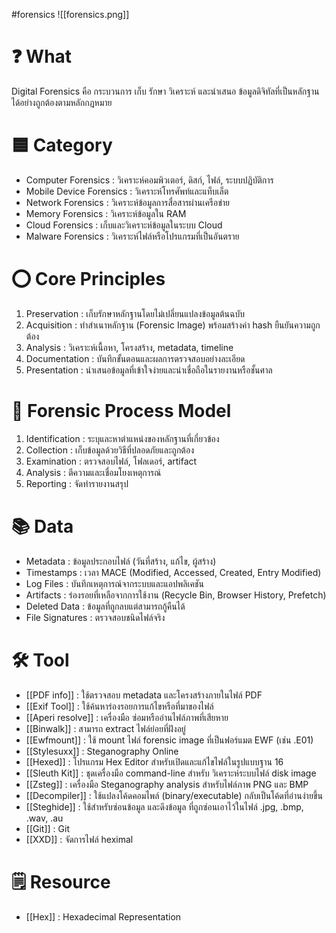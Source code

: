 #forensics 
![[forensics.png]]
# ❓ What
Digital Forensics คือ กระบวนการ เก็บ รักษา วิเคราะห์ และนำเสนอ ข้อมูลดิจิทัลที่เป็นหลักฐานได้อย่างถูกต้องตามหลักกฎหมาย
# 🟦 Category
- Computer Forensics : วิเคราะห์คอมพิวเตอร์, ดิสก์, ไฟล์, ระบบปฏิบัติการ
- Mobile Device Forensics : วิเคราะห์โทรศัพท์และแท็บเล็ต
- Network Forensics : วิเคราะห์ข้อมูลการสื่อสารผ่านเครือข่าย
- Memory Forensics : วิเคราะห์ข้อมูลใน RAM
- Cloud Forensics : เก็บและวิเคราะห์ข้อมูลในระบบ Cloud
- Malware Forensics : วิเคราะห์ไฟล์หรือโปรแกรมที่เป็นอันตราย
# ⭕ Core Principles
1. Preservation : เก็บรักษาหลักฐานโดยไม่เปลี่ยนแปลงข้อมูลต้นฉบับ
2. Acquisition : ทำสำเนาหลักฐาน (Forensic Image) พร้อมสร้างค่า hash ยืนยันความถูกต้อง
3. Analysis : วิเคราะห์เนื้อหา, โครงสร้าง, metadata, timeline
4. Documentation : บันทึกขั้นตอนและผลการตรวจสอบอย่างละเอียด
5. Presentation : นำเสนอข้อมูลที่เข้าใจง่ายและน่าเชื่อถือในรายงานหรือชั้นศาล
# 🥾 Forensic Process Model
1. Identification : ระบุและหาตำแหน่งของหลักฐานที่เกี่ยวข้อง
2. Collection : เก็บข้อมูลด้วยวิธีที่ปลอดภัยและถูกต้อง
3. Examination : ตรวจสอบไฟล์, โฟลเดอร์, artifact
4. Analysis : ตีความและเชื่อมโยงเหตุการณ์
5. Reporting : จัดทำรายงานสรุป
# 📚 Data
- Metadata : ข้อมูลประกอบไฟล์ (วันที่สร้าง, แก้ไข, ผู้สร้าง)
- Timestamps : เวลา MACE (Modified, Accessed, Created, Entry Modified)
- Log Files : บันทึกเหตุการณ์จากระบบและแอปพลิเคชัน
- Artifacts : ร่องรอยที่เหลือจากการใช้งาน (Recycle Bin, Browser History, Prefetch)
- Deleted Data : ข้อมูลที่ถูกลบแต่สามารถกู้คืนได้
- File Signatures : ตรวจสอบชนิดไฟล์จริง
# 🛠️ Tool
- [[PDF info]] : ใช้ตรวจสอบ metadata และโครงสร้างภายในไฟล์ PDF
- [[Exif Tool]] : ใช้ค้นหาร่องรอยการแก้ไขหรือที่มาของไฟล์
- [[Aperi resolve]] : เครื่องมือ ซ่อมหรืออ่านไฟล์ภาพที่เสียหาย
- [[Binwalk]] : สามารถ extract ไฟล์ย่อยที่ฝังอยู่
- [[Ewfmount]] : ใช้ mount ไฟล์ forensic image ที่เป็นฟอร์แมต EWF (เช่น .E01)
- [[Stylesuxx]] : Steganography Online
- [[Hexed]] : โปรแกรม Hex Editor สำหรับเปิดและแก้ไขไฟล์ในรูปแบบฐาน 16
- [[Sleuth Kit]] : ชุดเครื่องมือ command-line สำหรับ วิเคราะห์ระบบไฟล์ disk image
- [[Zsteg]] : เครื่องมือ Steganography analysis สำหรับไฟล์ภาพ PNG และ BMP
- [[Decompiler]] : ใช้แปลงโค้ดคอมไพล์ (binary/executable) กลับเป็นโค้ดที่อ่านง่ายขึ้น
- [[Steghide]] : ใช้สำหรับซ่อนข้อมูล และดึงข้อมูล ที่ถูกซ่อนเอาไว้ในไฟล์ .jpg, .bmp, .wav, .au
- [[Git]] : Git
- [[XXD]] : จัดการไฟล์ heximal
# 🗒️ Resource
- [[Hex]] : Hexadecimal Representation